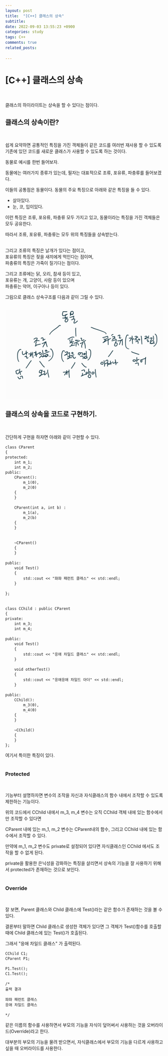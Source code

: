```yaml
---
layout: post
title:  "[C++] 클래스의 상속"
subtitle:  
date: 2022-09-03 13:55:23 +0900
categories: study
tags: C++
comments: true
related_posts:

---
```


# [C++] 클래스의 상속<br/>
<br/>

클래스의 하이라이트는 상속을 할 수 있다는 점이다.<br/>

## 클래스의 상속이란?<br/>
<br/>

쉽게 요약하면 공통적인 특징을 가진 객체들이 같은 코드를 여러번 재사용 할 수 있도록 기존에 있던 코드를 새로운 클래스가 사용할 수 있도록 하는 것이다.<br/>

동물로 예시를 한번 들어보자.<br/>

동물에는 여러가지 종류가 있는데, 필자는 대표적으로 조류, 포유류, 파충류를 들어보겠다.<br/>

이들의 공통점은 동물이다. 동물의 주요 특징으로 아래와 같은 특징을 들 수 있다.<br/>

- 살아있다.
- 눈, 코, 입이있다.

이런 특징은 조류, 포유류, 파충류 모두 가지고 있고, 동물이라는 특징을 가진 객체들은 모두 공유한다.<br/>

따라서 조류, 포유류, 파충류는 모두 위의 특징들을 상속받는다.<br/>
<br/>

그리고 조류의 특징은 날개가 있다는 점이고,<br/>
포유류의 특징은 젖을 새끼에게 먹인다는 점이며,<br/>
파충류의 특징은 가죽이 질기다는 점이다.<br/>

그리고 조류에는 닭, 오리, 참새 등이 있고, <br/>
포유류는 개, 고양이, 사람 등이 있으며<br/>
파충류는 악어, 이구아나 등이 있다.<br/>

그림으로 클래스 상속구조를 다음과 같이 그릴 수 있다.<br/>
<Br/>

![동물의 상속](https://github.com/WookeyKim95/WookeyKim95.github.io/blob/main/assets/img/study/C++/2022-09-03_inheritance.jpg?raw=true)

## 클래스의 상속을 코드로 구현하기.<br/>
<br/>

간단하게 구현을 하자면 아래와 같이 구현할 수 있다.

```
class CParent
{
protected:
	int m_1;
	int m_2;
public:
	CParent():
		m_1(0),
		m_2(0)
	{
	}

	CParent(int a, int b) :
		m_1(a),
		m_2(b)
	{
	}


	~CParent()
	{
	}

public:
	void Test() 
	{
		std::cout << "퍄퍄 패런트 클래스" << std::endl;
	}

};


class CChild : public CParent
{
private:
	int m_3;
	int m_4;

public:
	void Test()
	{
		std::cout << "응애 차일드 클래스" << std::endl;
	}

	void otherTest()
	{
		std::cout << "응애응애 차일드 아더" << std::endl;
	}

public:
	CChild():
		m_3(0),
		m_4(0)
	{
	}

	~CChild()
	{
	}
};
```

여기서 특이한 특징이 있다.<br/>
<br/>

### Protected<br/>
<br/>

기능부터 설명하자면 변수의 조작을 자신과 자식클래스의 함수 내에서 조작할 수 있도록 제한하는 기능이다.<br/>

위의 코드에서 CChild 내에서 m_3, m_4 변수는 오직 CChild 객체 내에 있는 함수에서만 조작할 수 있다면<br/>

CParent 내에 있는 m_1, m_2 변수는 CParent내의 함수, 그리고 CChild 내에 있는 함수에서 조작할 수 있다.<br/>

만약에 m_1, m_2 변수도 private로 설정되어 있다면 자식클래스인 CChild 에서도 조작을 할 수 없게 된다.<br/>

private을 활용한 은닉성을 강화하는 특징을 살리면서 상속의 기능을 잘 사용하기 위해서 protected가 존재하는 것으로 보인다.<br/>
<br/>

### Override<br/>
<br/>

잘 보면, Parent 클래스와 Child 클래스에 Test()라는 같은 함수가 존재하는 것을 볼 수 있다.<br/>

결론부터 말하면 Child 클래스로 생성한 객체가 있다면 그 객체가 Test()함수를 호출할 때에 Child 클래스에 있는 Test()가 호출된다.<br/>

그래서 "응애 차일드 클래스" 가 출력된다.<br/>

```
CChild C1;
CParent P1;

P1.Test();
C1.Test();

/*
출력 결과

퍄퍄 패런트 클래스
응애 차일드 클래스

*/
```

같은 이름의 함수를 사용하면서 부모의 기능을 자식이 덮어써서 사용하는 것을 오버라이드(Override)라고 한다.<br/>

대부분의 부모의 기능을 물려 받으면서, 자식클래스에서 부모의 기능을 다르게 사용하고 싶을 때 오버라이드를 사용한다.<br/>

